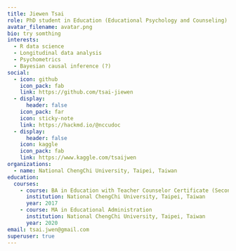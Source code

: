 ```yaml
---
title: Jiewen Tsai
role: PhD student in Education (Educational Psychology and Counseling)
avatar_filename: avatar.png
bio: try somthing
interests:
  - R data science
  - Longitudinal data analysis
  - Psychometrics
  - Bayesian causal inference (?)
social:
  - icon: github
    icon_pack: fab
    link: https://github.com/tsai-jiewen
  - display:
      header: false
    icon_pack: far
    icon: sticky-note
    link: https://hackmd.io/@nccudoc
  - display:
      header: false
    icon: kaggle
    icon_pack: fab
    link: https://www.kaggle.com/tsaijwen
organizations:
  - name: National ChengChi University, Taipei, Taiwan
education:
  courses:
    - course: BA in Education with Teacher Counselor Certificate (Secondary)
      institution: National ChengChi University, Taipei, Taiwan
      year: 2017
    - course: MA in Educational Administration
      institution: National ChengChi University, Taipei, Taiwan
      year: 2020
email: tsai.jwen@gmail.com
superuser: true
---
```

